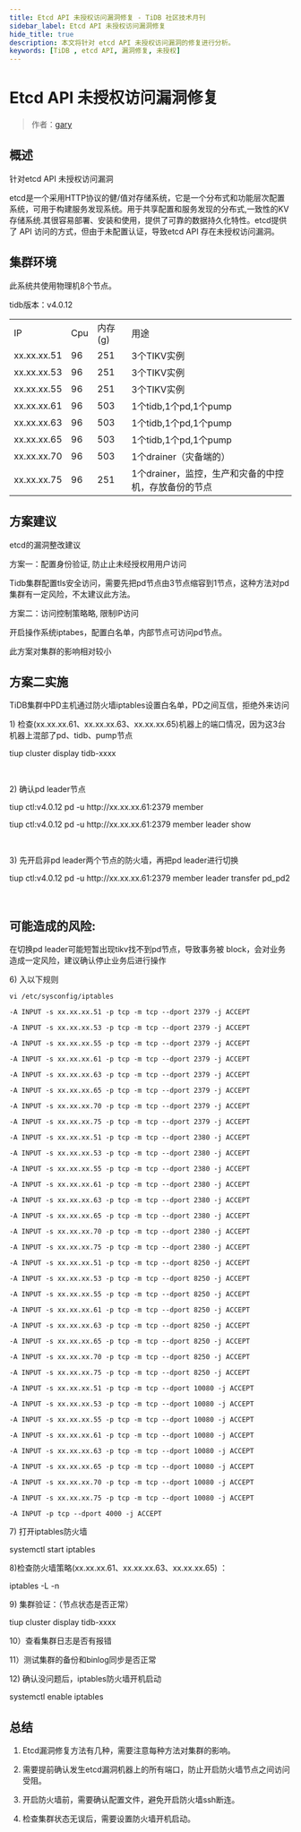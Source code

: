 ```yaml
---
title: Etcd API 未授权访问漏洞修复 - TiDB 社区技术月刊
sidebar_label: Etcd API 未授权访问漏洞修复 
hide_title: true
description: 本文将针对 etcd API 未授权访问漏洞的修复进行分析。
keywords: [TiDB , etcd API, 漏洞修复, 未授权]
---
```


# Etcd API 未授权访问漏洞修复

> 作者：[gary](https://tidb.net/u/gary/answer)

## 概述

针对etcd API 未授权访问漏洞

etcd是一个采用HTTP协议的健/值对存储系统，它是一个分布式和功能层次配置系统，可用于构建服务发现系统。用于共享配置和服务发现的分布式,一致性的KV存储系统.其很容易部署、安装和使用，提供了可靠的数据持久化特性。etcd提供了 API 访问的方式，但由于未配置认证，导致etcd API 存在未授权访问漏洞。

## 集群环境

此系统共使用物理机8个节点。

tidb版本：v4.0.12

|             |     |       |                                |
| ----------- | --- | ----- | ------------------------------ |
| IP          | Cpu | 内存(g) | 用途                             |
| xx.xx.xx.51 | 96  | 251   | 3个TIKV实例                       |
| xx.xx.xx.53 | 96  | 251   | 3个TIKV实例                       |
| xx.xx.xx.55 | 96  | 251   | 3个TIKV实例                       |
| xx.xx.xx.61 | 96  | 503   | 1个tidb,1个pd,1个pump             |
| xx.xx.xx.63 | 96  | 503   | 1个tidb,1个pd,1个pump             |
| xx.xx.xx.65 | 96  | 503   | 1个tidb,1个pd,1个pump             |
| xx.xx.xx.70 | 96  | 503   | 1个drainer（灾备端的）                |
| xx.xx.xx.75 | 96  | 251   | 1个drainer，监控，生产和灾备的中控机，存放备份的节点 |



## 方案建议

etcd的漏洞整改建议

方案一：配置身份验证, 防止止未经授权用用户访问

Tidb集群配置tls安全访问，需要先把pd节点由3节点缩容到1节点，这种方法对pd集群有一定风险，不太建议此方法。

方案二：访问控制策略略, 限制IP访问

开启操作系统iptabes，配置白名单，内部节点可访问pd节点。

此方案对集群的影响相对较小


## 方案二实施

TiDB集群中PD主机通过防火墙iptables设置白名单，PD之间互信，拒绝外来访问

1\) 检查(xx.xx.xx.61、xx.xx.xx.63、xx.xx.xx.65)机器上的端口情况，因为这3台机器上混部了pd、tidb、pump节点

tiup cluster display tidb-xxxx

 

2\) 确认pd leader节点

tiup ctl:v4.0.12 pd -u http\://xx.xx.xx.61:2379 member

tiup ctl:v4.0.12 pd -u http\://xx.xx.xx.61:2379 member leader show

 

3\) 先开启非pd leader两个节点的防火墙，再把pd leader进行切换

tiup ctl:v4.0.12 pd -u http\://xx.xx.xx.61:2379 member leader transfer pd\_pd2

 

## 可能造成的风险:

在切换pd leader可能短暂出现tikv找不到pd节点，导致事务被 block，会对业务造成一定风险，建议确认停止业务后进行操作



6\) 入以下规则


```
vi /etc/sysconfig/iptables

-A INPUT -s xx.xx.xx.51 -p tcp -m tcp --dport 2379 -j ACCEPT

-A INPUT -s xx.xx.xx.53 -p tcp -m tcp --dport 2379 -j ACCEPT

-A INPUT -s xx.xx.xx.55 -p tcp -m tcp --dport 2379 -j ACCEPT

-A INPUT -s xx.xx.xx.61 -p tcp -m tcp --dport 2379 -j ACCEPT

-A INPUT -s xx.xx.xx.63 -p tcp -m tcp --dport 2379 -j ACCEPT

-A INPUT -s xx.xx.xx.65 -p tcp -m tcp --dport 2379 -j ACCEPT

-A INPUT -s xx.xx.xx.70 -p tcp -m tcp --dport 2379 -j ACCEPT

-A INPUT -s xx.xx.xx.75 -p tcp -m tcp --dport 2379 -j ACCEPT

-A INPUT -s xx.xx.xx.51 -p tcp -m tcp --dport 2380 -j ACCEPT

-A INPUT -s xx.xx.xx.53 -p tcp -m tcp --dport 2380 -j ACCEPT

-A INPUT -s xx.xx.xx.55 -p tcp -m tcp --dport 2380 -j ACCEPT

-A INPUT -s xx.xx.xx.61 -p tcp -m tcp --dport 2380 -j ACCEPT

-A INPUT -s xx.xx.xx.63 -p tcp -m tcp --dport 2380 -j ACCEPT

-A INPUT -s xx.xx.xx.65 -p tcp -m tcp --dport 2380 -j ACCEPT

-A INPUT -s xx.xx.xx.70 -p tcp -m tcp --dport 2380 -j ACCEPT

-A INPUT -s xx.xx.xx.75 -p tcp -m tcp --dport 2380 -j ACCEPT

-A INPUT -s xx.xx.xx.51 -p tcp -m tcp --dport 8250 -j ACCEPT

-A INPUT -s xx.xx.xx.53 -p tcp -m tcp --dport 8250 -j ACCEPT

-A INPUT -s xx.xx.xx.55 -p tcp -m tcp --dport 8250 -j ACCEPT

-A INPUT -s xx.xx.xx.61 -p tcp -m tcp --dport 8250 -j ACCEPT

-A INPUT -s xx.xx.xx.63 -p tcp -m tcp --dport 8250 -j ACCEPT

-A INPUT -s xx.xx.xx.65 -p tcp -m tcp --dport 8250 -j ACCEPT

-A INPUT -s xx.xx.xx.70 -p tcp -m tcp --dport 8250 -j ACCEPT

-A INPUT -s xx.xx.xx.75 -p tcp -m tcp --dport 8250 -j ACCEPT

-A INPUT -s xx.xx.xx.51 -p tcp -m tcp --dport 10080 -j ACCEPT

-A INPUT -s xx.xx.xx.53 -p tcp -m tcp --dport 10080 -j ACCEPT

-A INPUT -s xx.xx.xx.55 -p tcp -m tcp --dport 10080 -j ACCEPT

-A INPUT -s xx.xx.xx.61 -p tcp -m tcp --dport 10080 -j ACCEPT

-A INPUT -s xx.xx.xx.63 -p tcp -m tcp --dport 10080 -j ACCEPT

-A INPUT -s xx.xx.xx.65 -p tcp -m tcp --dport 10080 -j ACCEPT

-A INPUT -s xx.xx.xx.70 -p tcp -m tcp --dport 10080 -j ACCEPT

-A INPUT -s xx.xx.xx.75 -p tcp -m tcp --dport 10080 -j ACCEPT

-A INPUT -p tcp --dport 4000 -j ACCEPT

```


7\) 打开iptables防火墙

systemctl start iptables



8\)检查防火墙策略(xx.xx.xx.61、xx.xx.xx.63、xx.xx.xx.65) ：

&#x20;iptables -L -n



9\) 集群验证：（节点状态是否正常）

tiup cluster display tidb-xxxx



10）查看集群日志是否有报错



11）测试集群的备份和binlog同步是否正常



12\) 确认没问题后，iptables防火墙开机启动

systemctl enable iptables



## 总结

1. Etcd漏洞修复方法有几种，需要注意每种方法对集群的影响。

2. 需要提前确认发生etcd漏洞机器上的所有端口，防止开启防火墙节点之间访问受阻。

3. 开启防火墙前，需要确认配置文件，避免开启防火墙ssh断连。

4. 检查集群状态无误后，需要设置防火墙开机启动。

